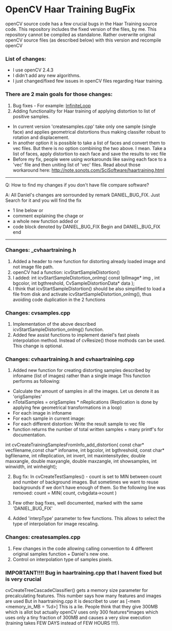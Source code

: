 # OpenCV Haar Training BugFix

openCV source code has a few crucial bugs in the Haar Training source code. This repository includes the fixed version of the files, by me.
This repository cannot be compiled as standalone. Rather overwrite original openCV source files (as described below) with this version and recompile openCV

### List of changes:
- I use openCV 2.4.3
- I didn't add any new algorithms.
- I just changed/fixed few issues in openCV files regarding Haar training.

### There are 2 main goals for those changes:
1. Bug fixes - For example: [InfiniteLoop]
2. Adding functionality for Haar training of applying distortion to list of positive samples. 
- In current version 'createsamples.cpp' take only one sample (single face) and applies geometrical distortions thus making classifer robust to rotation and displacement.
- In another option it is possible to take a list of faces and convert them to vec files. But there is no option combining the two above. I mean. Take a list of faces, apply distortion to each face and save the results to vec file
- Before my fix, people were using workarounds like saving each face to a 'vec' file and then uniting list of 'vec' files. Read about those workaround here: http://note.sonots.com/SciSoftware/haartraining.html

______________________
Q: How to find my changes if you don't have file compare software?

A: All Daniel's changes are sorrounded by remark    DANIEL_BUG_FIX. Just Search for it and you will find the fix 
- 1 line below or 
- comment explaining the chage or
- a whole new function added or
- code block denoted by DANIEL_BUG_FIX Begin and DANIEL_BUG_FIX end

______________________
### Changes: _cvhaartraining.h
1. Added a header to new function for distorting already loaded image and not image file path. 
2. openCV had a function: icvStartSampleDistortion()
3. I added: int icvStartSampleDistortion_onImg( const IplImage* img        , int bgcolor, int bgthreshold, CvSampleDistortionData* data );
4. I think that icvStartSampleDistortion() should be also simplified to load a file from disk and activate icvStartSampleDistortion_onImg(), thus avoiding code duplication in the 2 functions

### Changes: cvsamples.cpp
1. Implementation of the above described icvStartSampleDistortion_onImg() function.
2. Added few assist functions to implement daniel's fast pixels interpolation method. Instead of cvResize() those mothods can be used. This change is optional.

### Changes: cvhaartraining.h and cvhaartraining.cpp
1. Added new function for creating distorting samples described by infoname (list of images) rather than a single image
This function performs as following:
* Calculate the amount of samples in all the images. Let us denote it as 'origSamples'
* nTotalSamples = origSamples * nReplications   (Replication is done by applying few geometrical transformations in a loop)
* For each image in infoname
* For each sample in current image:
* For each different distortion: Write the result sample to vec file
* function returns the number of total written samples + many printf's for documentation.

int cvCreateTrainingSamplesFromInfo_add_distortion( const char* vecfilename,const char* infoname, int bgcolor, int bgthreshold, const char* bgfilename, int nReplication, int invert, int maxintensitydev, double maxxangle, double maxyangle, double maxzangle, int showsamples, int winwidth, int winheight);

2. Bug fix: In cvCreateTestSamples()  - count is set to MIN between count and number of background images. But sometimes we want to reuse backgrounds if we don't have enough of them.
   So the following line was removed: count = MIN( count, cvbgdata->count )

3. Few other bag fixes, well documented, marked with the same 'DANIEL_BUG_FIX'

4. Added 'interpType' parameter to few functions. This allows to select the type of interpolation for image rescaling. 

### Changes: createsamples.cpp

1. Few changes in the code allowing calling convention to 4 different original samples function + Daniel's new one.
2. Control on interpolation type of samples pixels.


### IMPORTANT!!!! Bug in haartraining.cpp that I havent fixed but is very crucial
cvCreateTreeCascadeClassifier() gets a memory size parameter for precalculating features. This number says how many features and images are used
But in haartraining.cpp it is describet to user as  [-mem <memory_in_MB = %d>]
This is a lie. People think that they give 300MB which is allot but actually openCV uses only 300 features*images which uses only a tiny fraction 
of 300MB and causes a very slow execution (training takes FEW DAYS instead of FEW HOURS !!!!).

   [InfiniteLoop]: <http://stackoverflow.com/questions/14041943/what-is-the-solution-for-opencv-haar-training-infinite-loop-when-overfitting>
